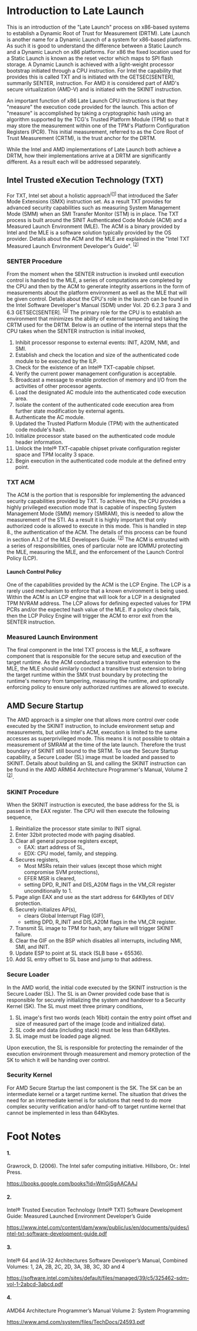 Introduction to Late Launch
===========================

This is an introduction of the "Late Launch" process on x86-based systems to
establish a Dynamic Root of Trust for Measurement (DRTM). Late Launch is
another name for a Dynamic Launch of a system for x86-based platforms. As such
it is good to understand the difference between a Static Launch and a Dynamic
Launch on x86 platforms.  For x86 the fixed location used for a Static Launch
is known as the reset vector which maps to SPI flash storage. A Dynamic Launch
is achieved with a light-weight processor bootstrap initiated through a CPU
instruction. For Intel the capability that provides this is called TXT and is
initiated with the GETSEC[SENTER], summarily SENTER, instruction. For AMD it is
considered part of AMD's secure virtualization (AMD-V) and is initiated with
the SKINIT instruction.

An important function of x86 Late Launch CPU instructions is that they
"measure" the execution code provided for the launch. This action of "measure"
is accomplished by taking a cryptographic hash using an algorithm supported by
the TCG's Trusted Platform Module (TPM) so that it may store the measurement
within one of the TPM's Platform Configuration Registers (PCR). This initial
measurement, referred to as the Core Root of Trust Measurement (CRTM), is the
trust anchor for the DRTM.

While the Intel and AMD implementations of Late Launch both achieve a DRTM,
how their implementations arrive at a DRTM are significantly different. As a
result each will be addressed separately.

## Intel Trusted eXecution Technology (TXT)

For TXT, Intel set about a holistic approach<sup>i\[[1](#1)\]</sup> that
introduced the Safer Mode Extensions (SMX) instruction set. As a result TXT
provides for advanced security capabilities such as measuring System Management
Mode (SMM) when an SMI Transfer Monitor (STM) is in place. The TXT process is
built around the SINIT Authenticated Code Module (ACM) and a Measured Launch
Environment (MLE). The ACM is a binary provided by Intel and the MLE is a
software solution typically provided by the OS provider. Details about the ACM
and the MLE are explained in the "Intel TXT Measured Launch Environment
Developer's Guide". <sup>\[[2](#2)\]</sup>

### SENTER Procedure

From the moment when the SENTER instruction is invoked until execution control
is handed to the MLE, a series of computations are completed by the CPU and
then by the ACM to generate integrity assertions in the form of measurements
about the platform environment as well as the MLE that will be given control.
Details about the CPU's role in the launch can be found in the Intel Software
Developer's Manual (SDM) under Vol. 2D 6.2.3 para 3 and 6.3 GETSEC[SENTER].
<sup>\[[3](#3)\]</sup> The primary role for the CPU is to establish an
environment that minimizes the ability of external tampering and taking the
CRTM used for the DRTM. Below is an outline of the internal steps that the CPU
takes when the SENTER instruction is initial invoked,

1. Inhibit processor response to external events: INIT, A20M, NMI, and SMI.
2. Establish and check the location and size of the authenticated code module
   to be executed by the ILP.
3. Check for the existence of an Intel® TXT-capable chipset.
4. Verify the current power management configuration is acceptable.
5. Broadcast a message to enable protection of memory and I/O from the
   activities of other processor agents.
6. Load the designated AC module into the authenticated code execution area.
7. Isolate the content of the authenticated code execution area from further
   state modification by external agents.
8. Authenticate the AC module.
9. Updated the Trusted Platform Module (TPM) with the authenticated code
   module's hash.
10. Initialize processor state based on the authenticated code module header
    information.
11. Unlock the Intel® TXT-capable chipset private configuration register space
    and TPM locality 3 space.
12. Begin execution in the authenticated code module at the defined entry point.

### TXT ACM

The ACM is the portion that is responsible for implementing the advanced
security capabilities provided by TXT. To achieve this, the CPU provides a
highly privileged execution mode that is capable of inspecting System
Management Mode (SMM) memory (SMRAM), this is needed to allow the measurement
of the STI. As a result it is highly important that only authorized code is
allowed to execute in this mode. This is handled in step 8., the authentication
of the ACM. The details of this process can be found in section A.1.2 of the
MLE Developers Guide. <sup>\[[2](#2)\]</sup> The ACM is entrusted with a series
of responsibilities, ones of particular note are IOMMU protecting the MLE,
measuring the MLE, and the enforcement of the Launch Control Policy (LCP).

#### Launch Control Policy

One of the capabilities provided by the ACM is the LCP Engine. The LCP is a
rarely used mechanism to enforce that a known environment is being used. Within
the ACM is an LCP engine that will look for a LCP in a designated TPM NVRAM
address. The LCP allows for defining expected values for TPM PCRs and/or the
expected hash value of the MLE. If a policy check fails, then the LCP Policy
Engine will trigger the ACM to error exit from the SENTER instruction.

### Measured Launch Environment

The final component in the Intel TXT process is the MLE, a software component
that is responsible for the secure setup and execution of the target runtime.
As the ACM conducted a transitive trust extension to the MLE, the MLE should
similarly conduct a transitive trust extension to bring the target runtime
within the SMX trust boundary by protecting the runtime's memory from tampering,
measuring the runtime, and optionally enforcing policy to ensure only
authorized runtimes are allowed to execute.

## AMD Secure Startup

The AMD approach is a simpler one that allows more control over code executed
by the SKINIT instruction, to include environment setup and measurements, but
unlike Intel's ACM, execution is limited to the same accesses as
superprivileged mode. This means it is not possible to obtain a measurement of
SMRAM at the time of the late launch. Therefore the trust boundary of SKINIT
still bound to the SRTM. To use the Secure Startup capability, a Secure Loader
(SL) image must be loaded and passed to SKINIT. Details about building an SL
and calling the SKINIT instruction can be found in the AMD ARM64 Architecture
Programmer's Manual, Volume 2 <sup>\[[2](#4)\]</sup>.

### SKINIT Procedure

When the SKINIT instruction is executed, the base address for the SL is passed
in the EAX register. The CPU will then execute the following sequence,

1. Reinitialize the processor state similar to INIT signal.
2. Enter 32bit protected mode with paging disabled.
3. Clear all general purpose registers except,
    * EAX: start address of SL,
    * EDX: CPU model, family, and stepping.
4. Secures registers,
    * Most MSRs retain their values (except those which might compromise SVM
      protections),
    * EFER MSR is cleared,
    * setting DPD, R\_INIT and DIS\_A20M flags in the VM\_CR register
      unconditionally to 1.
4. Page align EAX and use as the start address for 64KBytes of DEV protection.
5. Securely initializes AP(s),
    * clears Global Interrupt Flag (GIF),
    * setting DPD, R\_INIT and DIS\_A20M flags in the VM\_CR register.
6. Transmit SL image to TPM for hash, any failure will trigger SKINIT failure.
7. Clear the GIF on the BSP which disables all interrupts, including NMI, SMI,
   and INIT.
8. Update ESP to point at SL stack (SLB base + 65536).
9. Add SL entry offset to SL base and jump to that address.

### Secure Loader

In the AMD world, the initial code executed by the SKINIT instruction is the
Secure Loader (SL). The SL is an Owner provided code base that is responsible
for securely initializing the system and handover to a Security Kernel (SK).
The SL must meet three primary conditions,

1. SL image's first two words (each 16bit) contain the entry point offset and
   size of measured part of the image (code and initialized data).
2. SL code and data (including stack) must be less than 64KBytes.
3. SL image must be loaded page aligned.

Upon execution, the SL is responsible for protecting the remainder of the
execution environment through measurement and memory protection of the SK to
which it will be handing over control.

### Security Kernel

For AMD Secure Startup the last component is the SK. The SK can be an
intermediate kernel or a target runtime kernel. The situation that drives the
need for an intermediate kernel is for solutions that need to do more complex
security verification and/or hand-off to target runtime kernel that cannot be
implemented in less than 64Kbytes.

# Foot Notes

#### 1.

Grawrock, D. (2006). The Intel safer computing initiative. Hillsboro, Or.:
Intel Press.

https://books.google.com/books?id=WmGjSgAACAAJ

#### 2.

Intel® Trusted Execution Technology (Intel® TXT)
Software Development Guide:
Measured Launched Environment Developer’s Guide

https://www.intel.com/content/dam/www/public/us/en/documents/guides/intel-txt-software-development-guide.pdf

#### 3.

Intel® 64 and IA-32 Architectures
Software Developer’s Manual,
Combined Volumes:
1, 2A, 2B, 2C, 2D, 3A, 3B, 3C, 3D and 4

https://software.intel.com/sites/default/files/managed/39/c5/325462-sdm-vol-1-2abcd-3abcd.pdf

#### 4.

AMD64 Architecture
Programmer’s Manual
Volume 2:
System Programming

https://www.amd.com/system/files/TechDocs/24593.pdf

